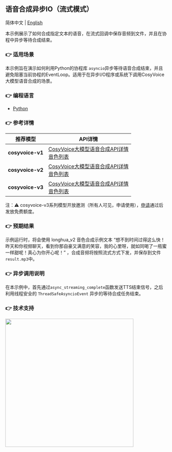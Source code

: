 [comment]: # (title and brief introduction of the sample)
## 语音合成异步IO（流式模式）

简体中文 | [English](./README_EN.md)

本示例展示了如何合成指定文本的语音，在流式回调中保存音频到文件，并且在协程中异步等待合成结束。

[comment]: # (list of scenarios of the sample)
### :point_right: 适用场景

本示例旨在演示如何利用Python的协程库 `asyncio`异步等待语音合成结束，并且避免阻塞当前协程的EventLoop。适用于在异步I/O程序或系统下调用CosyVoice大模型语音合成的场景。

[comment]: # (supported programming languages of the sample)
### :point_right: 编程语言
- [Python](./python)

[comment]: # (model and interface of the sample)
### :point_right: 参考详情
| 推荐模型 | API详情 |
| --- | --- |
| **cosyvoice-v1** | [CosyVoice大模型语音合成API详情](https://help.aliyun.com/zh/model-studio/developer-reference/api-details-25) <br> [音色列表](https://help.aliyun.com/zh/model-studio/cosyvoice-java-sdk#95303fd00f0ge) |
| **cosyvoice-v2** | [CosyVoice大模型语音合成API详情](https://help.aliyun.com/zh/model-studio/developer-reference/api-details-25) <br> [音色列表](https://help.aliyun.com/zh/model-studio/cosyvoice-java-sdk#da9ae03e5ek7b) |
| **cosyvoice-v3** | [CosyVoice大模型语音合成API详情](https://help.aliyun.com/zh/model-studio/developer-reference/api-details-25) <br> [音色列表](https://help.aliyun.com/zh/model-studio/cosyvoice-java-sdk#95303fd00f0ge) |

注：⚠️ cosyvoice-v3系列模型开放邀测（所有人可见，申请使用），[申请](https://bailian.console.aliyun.com/?tab=model#/model-market/detail/group-cosyvoice?modelGroup=group-cosyvoice)通过后发放免费额度。

### :point_right: 预期结果

示例运行时，将会使用 longhua_v2 音色合成示例文本 “想不到时间过得这么快！昨天和你视频聊天，看到你那自豪又满意的笑容，我的心里呀，就如同喝了一瓶蜜一样甜呢！真心为你开心呢！” ，合成音频将按照流式方式下发，并保存到文件`result.mp3`中。

### :point_right: 异步调用说明

在本示例中，首先通过`async_streaming_complete`函数发送TTS结束信号，之后利用线程安全的 `ThreadSafeAsyncioEvent` 异步的等待合成任务结束。

[comment]: # (technical support of the sample)
### :point_right: 技术支持
<img src="https://dashscope.oss-cn-beijing.aliyuncs.com/samples/audio/group.png" width="400"/>

